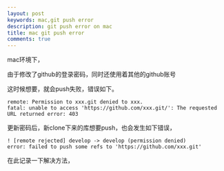 ```yaml
---
layout: post
keywords: mac,git push error
description: git push error on mac
title: mac git push error
comments: true
---
```


mac环境下，

由于修改了github的登录密码，同时还使用着其他的github账号

这时候想要，就会push失败，错误如下。

```
remote: Permission to xxx.git denied to xxx.
fatal: unable to access 'https://github.com/xxx.git/': The requested URL returned error: 403
```

更新密码后，新clone下来的库想要push，也会发生如下错误，

```
! [remote rejected] develop -> develop (permission denied)
error: failed to push some refs to 'https://github.com/xxx.git'
```

在此记录一下解决方法，


